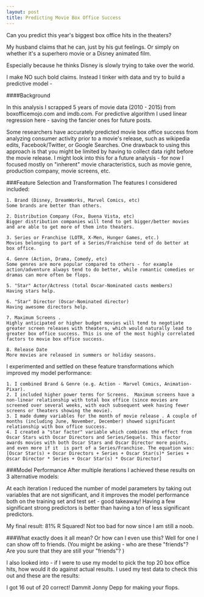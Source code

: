 ```yaml
---
layout: post
title: Predicting Movie Box Office Success
---
```


Can you predict this year's biggest box office hits in the theaters?

My husband claims that he can, just by his gut feelings.  Or simply on whether it's a superhero movie or a Disney animated film.  

Especially because he thinks Disney is slowly trying to take over the world.

I make NO such bold claims. Instead I tinker with data and try to build a predictive model -

####Background

In this analysis I scrapped 5 years of movie data (2010 - 2015) from boxofficemojo.com and imdb.com. For predictive algorithm I used linear regression here - saving the fancier ones for future posts. 

Some researchers have accurately predicted movie box office success from analyzing consumer activity prior to a movie's release, such as wikipedia edits, Facebook/Twitter, or Google Searches. One drawback to using this approach is that you might be limited by having to collect data right before the movie release. I might look into this for a future analysis - for now I focused mostly on "inherent" movie characteristics, such as movie genre, production company, movie screens, etc.

###Feature Selection and Transformation
The features I considered included:

	1. Brand (Disney, DreamWorks, Marvel Comics, etc)
	Some brands are better than others.

	2. Distribution Company (Fox, Buena Vista, etc)
	Bigger distribution companies will tend to get bigger/better movies and are able to get more of them into theaters.
	
	3. Series or Franchise (LOTR, X-Men, Hunger Games, etc.) 
	Movies belonging to part of a Series/Franchise tend of do better at box office. 
	
	4. Genre (Action, Drama, Comedy, etc)
	Some genres are more popular compared to others - for example action/adventure always tend to do better, while romantic comedies or dramas can more often be flops. 
	
	5. "Star" Actor/Actress (total Oscar-Nominated casts members)
	Having stars help. 
	
	6. "Star" Director (Oscar-Nominated director)
	Having awesome directors help.
	
	7. Maximum Screens . 
	Highly anticipated or higher budget movies will tend to negotiate greater screen releases with theaters, which would naturally lead to greater box office success. This is one of the most highly correlated factors to movie box office success.
	
	8. Release Date
	More movies are released in summers or holiday seasons. 

I experimented and settled on these feature transformations which improved my model performance:

	1. I combined Brand & Genre (e.g. Action - Marvel Comics, Animation-Pixar). 
	2. I included higher power terms for Screens.  Maximum screens have a non-linear relationship with total box office (since movies are screened over several weeks, with each subsequent week having fewer screens or theaters showing the movie).
	3. I made dummy variables for the month of movie release . A couple of months (including June, November, December) showed significant relationship with box office success. 
	4. I created a "star factor" variable which combines the effect from Oscar Stars with Oscar Directors and Series/Sequels. This factor awards movies with both Oscar Stars and Oscar Director more points, and even more if it  is part of a Series/Franchise. The equation was:
	[Oscar Star(s) + Oscar Directors + Series + Oscar Star(s)* Series + Oscar Director * Series + Oscar Star(s) * Oscar Director]


###Model Performance
After multiple iterations I achieved these results on 3 alternative models:
<insert slide>

At each iteration I reduced the number of model parameters by taking out variables that are not significant, and it improves the model performance both on the training set and test set - good takeaway! Having a few significant strong predictors is better than having a ton of less significant predictors. 

My final result: 81% R Squared! Not too bad for now since I am still a noob. 

###What exactly does it all mean? Or how can I even use this?
Well for one I can show off to friends. (You might be asking - who are these "friends"? Are you sure that they are still your "friends"? ) 

I also looked into - if I were to use my model to pick the top 20 box office hits, how would it do against actual results. I used my test data to check this out and these are the results:

<insert slide>

I got 16 out of 20 correct! Dammit Jonny Depp for making your flops.  
